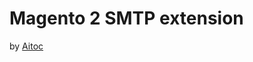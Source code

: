 # Magento 2 SMTP extension 
by [Aitoc](https://www.aitoc.com/magento-2-extensions.html "Aitoc's Magento 2 extensions")
